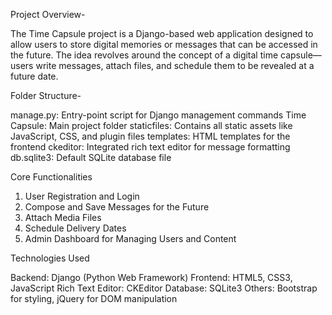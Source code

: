 Project Overview-

The Time Capsule project is a Django-based web application designed to allow users to store digital memories or messages that can be accessed in the future. The idea revolves around the concept of a digital time capsule—users write messages, attach files, and schedule them to be revealed at a future date.

Folder Structure-

manage.py: Entry-point script for Django management commands
Time Capsule: Main project folder
staticfiles: Contains all static assets like JavaScript, CSS, and plugin files
templates: HTML templates for the frontend
ckeditor: Integrated rich text editor for message formatting
db.sqlite3: Default SQLite database file

Core Functionalities

1. User Registration and Login
2. Compose and Save Messages for the Future
3. Attach Media Files
4. Schedule Delivery Dates
5. Admin Dashboard for Managing Users and Content

Technologies Used

Backend: Django (Python Web Framework)
Frontend: HTML5, CSS3, JavaScript
Rich Text Editor: CKEditor
Database: SQLite3
Others: Bootstrap for styling, jQuery for DOM manipulation
